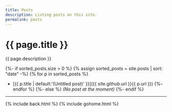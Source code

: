 ```yaml
---
title: Posts
description: Listing posts on this site.
permalink: posts
---
```


# {{ page.title }}

{{ page.description }}

{%- if sorted_posts.size > 0 %}
{% assign sorted_posts = site.posts | sort: "date" -%}
{% for p in sorted_posts %}
- [{{ p.title | default:'(Untitled post)' }}]({{ site.github.url }}{{ p.url }})
{%- endfor %}
{%- else %}
_(No post at the moment)_
{%- endif %}

---

{% include back.html %}
{% include gohome.html %}